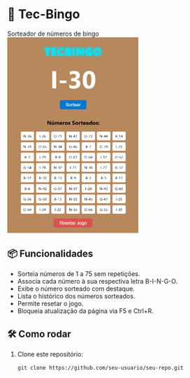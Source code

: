 # 🎱 Tec-Bingo
Sorteador de números de bingo
<img src="./imagem.png" alt="Sorteador de números de bingo" width="300"/>

## 📦 Funcionalidades
- Sorteia números de 1 a 75 sem repetições.
- Associa cada número à sua respectiva letra B-I-N-G-O.
- Exibe o número sorteado com destaque.
- Lista o histórico dos números sorteados.
- Permite resetar o jogo.
- Bloqueia atualização da página via F5 e Ctrl+R.

## 🛠️ Como rodar
1. Clone este repositório:
   ```bash
   git clone https://github.com/seu-usuario/seu-repo.git
